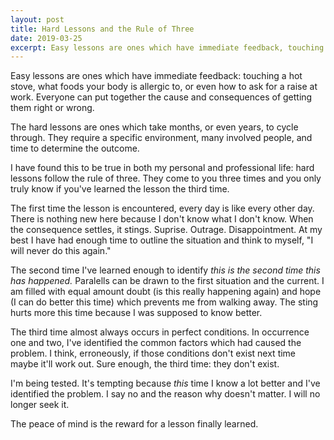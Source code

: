 ```yaml
---
layout: post
title: Hard Lessons and the Rule of Three
date: 2019-03-25
excerpt: Easy lessons are ones which have immediate feedback, touching a hot stove, what
---
```


Easy lessons are ones which have immediate feedback: touching a hot stove, what foods your body is allergic to, or even how to ask for a raise at work. Everyone can put together the cause and consequences of getting them right or wrong.

The hard lessons are ones which take months, or even years, to cycle through. They require a specific environment, many involved people, and time to determine the outcome.

I have found this to be true in both my personal and professional life: hard lessons follow the rule of three. They come to you three times and you only truly know if you've learned the lesson the third time.

The first time the lesson is encountered, every day is like every other day. There is nothing new here because I don't know what I don't know. When the consequence settles, it stings. Suprise. Outrage. Disappointment. At my best I have had enough time to outline the situation and think to myself, "I will never do this again."

The second time I've learned enough to identify _this is the second time this has happened._ Paralells can be drawn to the first situation and the current. I am filled with equal amount doubt (is this really happening again) and hope (I can do better this time) which prevents me from walking away. The sting hurts more this time because I was supposed to know better.

The third time almost always occurs in perfect conditions. In occurrence one and two, I've identified the common factors which had caused the problem. I think, erroneously, if those conditions don't exist next time maybe it'll work out. Sure enough, the third time: they don't exist.

I'm being tested. It's tempting because _this_ time I know a lot better and I've identified the problem. I say no and the reason why doesn't matter. I will no longer seek it.

The peace of mind is the reward for a lesson finally learned.